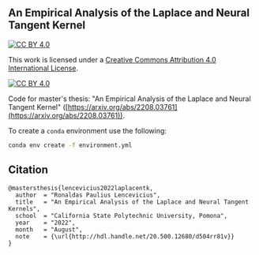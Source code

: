 ## An Empirical Analysis of the Laplace and Neural Tangent Kernel

[![CC BY 4.0][cc-by-shield]][cc-by]

This work is licensed under a
[Creative Commons Attribution 4.0 International License][cc-by].

[![CC BY 4.0][cc-by-image]][cc-by]

[cc-by]: http://creativecommons.org/licenses/by/4.0/
[cc-by-image]: https://i.creativecommons.org/l/by/4.0/88x31.png
[cc-by-shield]: https://img.shields.io/badge/License-CC%20BY%204.0-lightgrey.svg

Code for master's thesis: "An Empirical Analysis of the Laplace and Neural Tangent Kernel" ([https://arxiv.org/abs/2208.03761](https://arxiv.org/abs/2208.03761)).

To create a `conda` environment use the following:

```bash
conda env create -f environment.yml
```

## Citation

```
@mastersthesis{lencevicius2022laplacentk,
  author  = "Ronaldas Paulius Lencevicius",
  title   = "An Empirical Analysis of the Laplace and Neural Tangent Kernels",
  school  = "California State Polytechnic University, Pomona",
  year    = "2022",
  month   = "August",
  note    = {\url{http://hdl.handle.net/20.500.12680/d504rr81v}}
}
```
